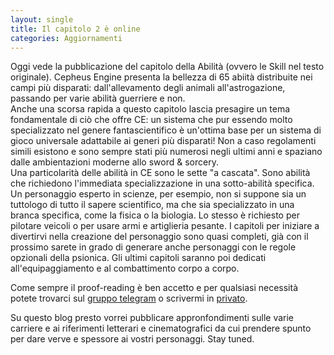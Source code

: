 ```yaml
---
layout: single
title: Il capitolo 2 è online
categories: Aggiornamenti
---
```


Oggi vede la pubblicazione del capitolo della Abilità (ovvero le Skill nel testo originale). Cepheus Engine presenta la bellezza di 65 abiità distribuite nei campi più disparati: dall'allevamento degli animali all'astrogazione, passando per varie abilità guerriere e non.  
Anche una scorsa rapida a questo capitolo lascia presagire un tema fondamentale di ciò che offre CE: un sistema che pur essendo molto specializzato nel genere fantascientifico è un'ottima base per un sistema di gioco universale adattabile ai generi più disparati! Non a caso regolamenti simili esistono e sono sempre stati più numerosi negli ultimi anni e spaziano dalle ambientazioni moderne allo sword & sorcery.  
Una particolarità delle abilità in CE sono le sette "a cascata". Sono abilità che richiedono l'immediata specializzazione in una sotto-abilità specifica. Un personaggio esperto in scienze, per esempio, non si suppone sia un tuttologo di tutto il sapere scientifico, ma che sia specializzato in una branca specifica, come la fisica o la biologia. Lo stesso è richiesto per pilotare veicoli o per usare armi e artiglieria pesante.
I capitoli per iniziare a divertirvi nella creazione del personaggio sono quasi completi, già con il prossimo sarete in grado di generare anche personaggi con le regole opzionali della psionica. Gli ultimi capitoli saranno poi dedicati all'equipaggiamento e al combattimento corpo a corpo.

Come sempre il proof-reading è ben accetto e per qualsiasi necessità potete trovarci sul [gruppo telegram](https://t.me/cepheus_engine_ita) o scrivermi in [privato](https://t.me/zeruhur).

Su questo blog presto vorrei pubblicare appronfondimenti sulle varie carriere e ai riferimenti letterari e cinematografici da cui prendere spunto per dare verve e spessore ai vostri personaggi. Stay tuned. 